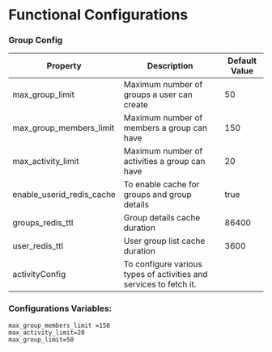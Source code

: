 # Functional Configurations

### Group Config

| Property                     | Description                                                        | Default Value |
| ---------------------------- | ------------------------------------------------------------------ | ------------- |
| max\_group\_limit            | Maximum number of groups a user can create                         | 50            |
| max\_group\_members\_limit   | Maximum number of members a group can have                         | 150           |
| max\_activity\_limit         | Maximum number of activities a group can have                      | 20            |
| enable\_userid\_redis\_cache | To enable cache for groups and group details                       | true          |
| groups\_redis\_ttl           | Group details cache duration                                       | 86400         |
| user\_redis\_ttl             | User group list cache duration                                     | 3600          |
| activityConfig               | To configure various types of activities and services to fetch it. |               |

### Configurations Variables:

```
max_group_members_limit =150
max_activity_limit=20
max_group_limit=50
```

